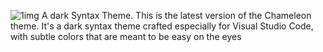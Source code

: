 ![1img](https://user-images.githubusercontent.com/63224412/87467589-93c0dd00-c5ee-11ea-9ee3-8d7317994e9e.jpg)
A dark Syntax Theme. This is the latest version of the Chameleon theme. It's a dark syntax theme crafted especially for Visual Studio Code, with subtle colors that are meant to be easy on the eyes
